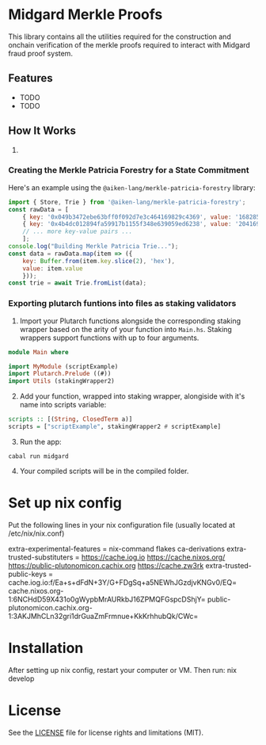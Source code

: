 # Midgard Merkle Proofs

This library contains all the utilities required for the construction and onchain verification of the merkle proofs required to interact with 
Midgard fraud proof system.  

## Features

- TODO
- TODO

## How It Works

1. 

### Creating the Merkle Patricia Forestry for a State Commitment

Here's an example using the `@aiken-lang/merkle-patricia-forestry` library:

```javascript
import { Store, Trie } from '@aiken-lang/merkle-patricia-forestry';
const rawData = [
    { key: '0x049b3472ebe63bff0f092d7e3c464169829c4369', value: '168285894526485760' },
    { key: '0x4b4dc012894fa59917b1155f348e639059ed6238', value: '204169096277495776' },
    // ... more key-value pairs ...
    ];
console.log("Building Merkle Patricia Trie...");
const data = rawData.map(item => ({
    key: Buffer.from(item.key.slice(2), 'hex'),
    value: item.value
    }));
const trie = await Trie.fromList(data);
```

### Exporting plutarch funtions into files as staking validators

1. Import your Plutarch functions alongside the corresponding staking wrapper based on the arity of your function into `Main.hs`. Staking wrappers support functions with up to four arguments.

```haskell
module Main where

import MyModule (scriptExample)
import Plutarch.Prelude ((#))
import Utils (stakingWrapper2)
```

2. Add your function, wrapped into staking wrapper, alongiside with it's name into scripts variable:

```haskell
scripts :: [(String, ClosedTerm a)]
scripts = ["scriptExample", stakingWrapper2 # scriptExample]
```

3. Run the app:

```
cabal run midgard
```

4. Your compiled scripts will be in the compiled folder.

# Set up nix config 
Put the following lines in your nix configuration file (usually located at /etc/nix/nix.conf)

extra-experimental-features = nix-command flakes ca-derivations
extra-trusted-substituters = https://cache.iog.io https://cache.nixos.org/ https://public-plutonomicon.cachix.org https://cache.zw3rk
extra-trusted-public-keys = cache.iog.io:f/Ea+s+dFdN+3Y/G+FDgSq+a5NEWhJGzdjvKNGv0/EQ= cache.nixos.org-1:6NCHdD59X431o0gWypbMrAURkbJ16ZPMQFGspcDShjY= public-plutonomicon.cachix.org-1:3AKJMhCLn32gri1drGuaZmFrmnue+KkKrhhubQk/CWc=

# Installation 
After setting up nix config, restart your computer or VM. 
Then run:
    nix develop 

# License
See the [LICENSE](LICENSE) file for license rights and limitations (MIT).
